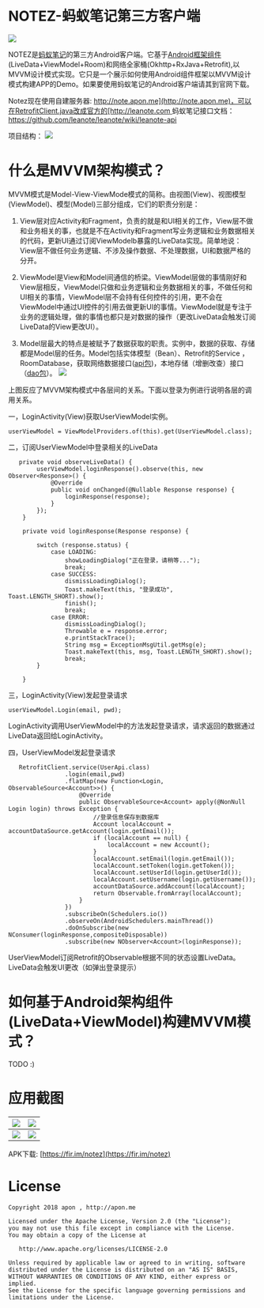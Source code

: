 # NOTEZ-蚂蚁笔记第三方客户端

![](./screenshots/logoz.png)

NOTEZ是[蚂蚁笔记](http://leanote.org/)的第三方Android客户端。它基于[Android框架组件](https://developer.android.com/topic/libraries/architecture/guide.html)(LiveData+ViewModel+Room)和网络全家桶(Okhttp+RxJava+Retrofit),以MVVM设计模式实现。它只是一个展示如何使用Android组件框架以MVVM设计模式构建APP的Demo。如果要使用蚂蚁笔记的Android客户端请其到官网下载。


Notez现在使用自建服务器: [http://note.apon.me](http://note.apon.me)，可以在RetrofitClient.java改成官方的[http://leanote.com
](http://leanote.com)
蚂蚁笔记接口文档：https://github.com/leanote/leanote/wiki/leanote-api

项目结构：
![](./screenshots/projectstructure.png)




# 什么是MVVM架构模式？

MVVM模式是Model-View-ViewMode模式的简称。由视图(View)、视图模型(ViewModel)、模型(Model)三部分组成，它们的职责分别是：

1. View层对应Activity和Fragment，负责的就是和UI相关的工作，View层不做和业务相关的事，也就是不在Activity和Fragment写业务逻辑和业务数据相关的代码，更新UI通过订阅ViewModelb暴露的LiveData实现。简单地说：View层不做任何业务逻辑、不涉及操作数据、不处理数据，UI和数据严格的分开。
2. ViewModel是View和Model间通信的桥梁。ViewModel层做的事情刚好和View层相反，ViewModel只做和业务逻辑和业务数据相关的事，不做任何和UI相关的事情，ViewModel层不会持有任何控件的引用，更不会在ViewModel中通过UI控件的引用去做更新UI的事情。ViewModel就是专注于业务的逻辑处理，做的事情也都只是对数据的操作（更改LiveData会触发订阅LiveData的View更改UI）。

3. Model层最大的特点是被赋予了数据获取的职责。实例中，数据的获取、存储都是Model层的任务。Model包括实体模型（Bean）、Retrofit的Service ，RoomDatabase，获取网络数据接口([api包](https://github.com/apon/note/tree/master/app/src/main/java/me/apon/notez/data/network/api))，本地存储（增删改查）接口（[dao包](https://github.com/apon/note/tree/master/app/src/main/java/me/apon/notez/data/database/dao)）。
![](./screenshots/mvvm1.png)

上图反应了MVVM架构模式中各层间的关系。下面以登录为例进行说明各层的调用关系。



一，LoginActivity(View)获取UserViewModel实例。

```
userViewModel = ViewModelProviders.of(this).get(UserViewModel.class);
```
二，订阅UserViewModel中登录相关的LiveData


```
   private void observeLiveData() {
        userViewModel.loginResponse().observe(this, new Observer<Response>() {
            @Override
            public void onChanged(@Nullable Response response) {
                loginResponse(response);
            }
        });
    }

    private void loginResponse(Response response) {

        switch (response.status) {
            case LOADING:
                showLoadingDialog("正在登录，请稍等...");
                break;
            case SUCCESS:
                dismissLoadingDialog();
                Toast.makeText(this, "登录成功", Toast.LENGTH_SHORT).show();
                finish();
                break;
            case ERROR:
                dismissLoadingDialog();
                Throwable e = response.error;
                e.printStackTrace();
                String msg = ExceptionMsgUtil.getMsg(e);
                Toast.makeText(this, msg, Toast.LENGTH_SHORT).show();
                break;
        }

    }
```
三，LoginActivity(View)发起登录请求

```
userViewModel.Login(email, pwd);
```

LoginActivity调用UserViewModel中的方法发起登录请求，请求返回的数据通过LiveData返回给LoginActivity。


四，UserViewModel发起登录请求


```
   RetrofitClient.service(UserApi.class)
                .login(email,pwd)
                .flatMap(new Function<Login, ObservableSource<Account>>() {
                    @Override
                    public ObservableSource<Account> apply(@NonNull Login login) throws Exception {
                        //登录信息保存到数据库
                        Account localAccount = accountDataSource.getAccount(login.getEmail());
                        if (localAccount == null) {
                            localAccount = new Account();
                        }
                        localAccount.setEmail(login.getEmail());
                        localAccount.setToken(login.getToken());
                        localAccount.setUserId(login.getUserId());
                        localAccount.setUsername(login.getUsername());
                        accountDataSource.addAccount(localAccount);
                        return Observable.fromArray(localAccount);
                    }
                })
                .subscribeOn(Schedulers.io())
                .observeOn(AndroidSchedulers.mainThread())
                .doOnSubscribe(new NConsumer(loginResponse,compositeDisposable))
                .subscribe(new NObserver<Account>(loginResponse));
```


UserViewModel订阅Retrofit的Observable根据不同的状态设置LiveData。LiveData会触发UI更改（如弹出登录提示）

# 如何基于Android架构组件(LiveData+ViewModel)构建MVVM模式？
TODO :)

# 应用截图


| ![](./screenshots/notez_01.png) | ![](./screenshots/notez_02.png) |
| --- | --- |
| ![](./screenshots/notez_03.png) | ![](./screenshots/notez_04.png) |


APK下载:
[https://fir.im/notez](https://fir.im/notez)



# License

```
Copyright 2018 apon , http://apon.me

Licensed under the Apache License, Version 2.0 (the "License");
you may not use this file except in compliance with the License.
You may obtain a copy of the License at

   http://www.apache.org/licenses/LICENSE-2.0

Unless required by applicable law or agreed to in writing, software
distributed under the License is distributed on an "AS IS" BASIS,
WITHOUT WARRANTIES OR CONDITIONS OF ANY KIND, either express or implied.
See the License for the specific language governing permissions and
limitations under the License.
```

